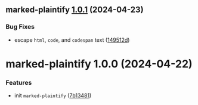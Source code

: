 ## marked-plaintify [1.0.1](https://github.com/bent10/marked-extensions/compare/marked-plaintify@1.0.0...marked-plaintify@1.0.1) (2024-04-23)


### Bug Fixes

* escape `html`, `code`, and `codespan` text ([149512d](https://github.com/bent10/marked-extensions/commit/149512dfe46c0f85a85a6ff0e0c06cb9c5c6230d))

# marked-plaintify 1.0.0 (2024-04-22)


### Features

* init `marked-plaintify` ([7b13481](https://github.com/bent10/marked-extensions/commit/7b134810932dec28cdc3a4b5254613e999a29465))
